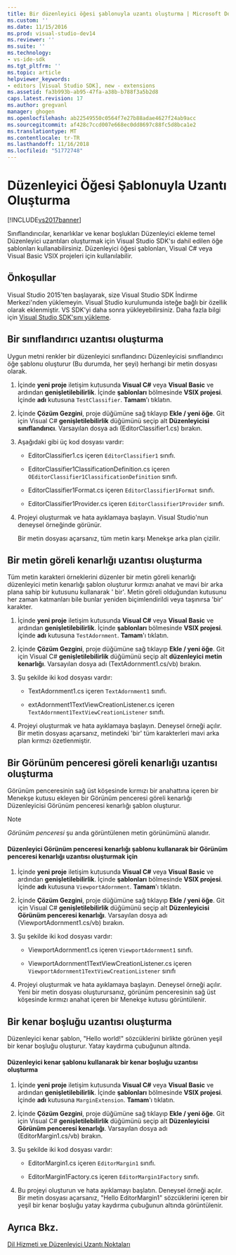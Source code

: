 ```yaml
---
title: Bir düzenleyici öğesi şablonuyla uzantı oluşturma | Microsoft Docs
ms.custom: ''
ms.date: 11/15/2016
ms.prod: visual-studio-dev14
ms.reviewer: ''
ms.suite: ''
ms.technology:
- vs-ide-sdk
ms.tgt_pltfrm: ''
ms.topic: article
helpviewer_keywords:
- editors [Visual Studio SDK], new - extensions
ms.assetid: fa3b993b-ab95-47fa-a38b-b788f3a5b2d8
caps.latest.revision: 17
ms.author: gregvanl
manager: ghogen
ms.openlocfilehash: ab22549550c0564f7e27b88adae4627f24ab9acc
ms.sourcegitcommit: af428c7ccd007e668ec0dd8697c88fc5d8bca1e2
ms.translationtype: MT
ms.contentlocale: tr-TR
ms.lasthandoff: 11/16/2018
ms.locfileid: "51772748"
---
```

# <a name="creating-an-extension-with-an-editor-item-template"></a>Düzenleyici Öğesi Şablonuyla Uzantı Oluşturma
[!INCLUDE[vs2017banner](../includes/vs2017banner.md)]

Sınıflandırıcılar, kenarlıklar ve kenar boşlukları Düzenleyici ekleme temel Düzenleyici uzantıları oluşturmak için Visual Studio SDK'sı dahil edilen öğe şablonları kullanabilirsiniz. Düzenleyici öğesi şablonları, Visual C# veya Visual Basic VSIX projeleri için kullanılabilir.  
  
## <a name="prerequisites"></a>Önkoşullar  
 Visual Studio 2015'ten başlayarak, size Visual Studio SDK İndirme Merkezi'nden yüklemeyin. Visual Studio kurulumunda isteğe bağlı bir özellik olarak eklenmiştir. VS SDK'yi daha sonra yükleyebilirsiniz. Daha fazla bilgi için [Visual Studio SDK'sını yükleme](../extensibility/installing-the-visual-studio-sdk.md).  
  
## <a name="creating-a-classifier-extension"></a>Bir sınıflandırıcı uzantısı oluşturma  
 Uygun metni renkler bir düzenleyici sınıflandırıcı Düzenleyicisi sınıflandırıcı öğe şablonu oluşturur (Bu durumda, her şeyi) herhangi bir metin dosyası olarak.  
  
1.  İçinde **yeni proje** iletişim kutusunda **Visual C#** veya **Visual Basic** ve ardından **genişletilebilirlik**. İçinde **şablonları** bölmesinde **VSIX projesi**. İçinde **adı** kutusuna `TestClassifier`. **Tamam**'ı tıklatın.  
  
2.  İçinde **Çözüm Gezgini**, proje düğümüne sağ tıklayıp **Ekle / yeni öğe**. Git için Visual C# **genişletilebilirlik** düğümünü seçip alt **Düzenleyicisi sınıflandırıcı**. Varsayılan dosya adı (EditorClassifier1.cs) bırakın.  
  
3.  Aşağıdaki gibi üç kod dosyası vardır:  
  
    -   EditorClassifier1.cs içeren `EditorClassifier1` sınıfı.  
  
    -   EditorClassifier1ClassificationDefinition.cs içeren `OEditorClassifier1ClassificationDefinition` sınıfı.  
  
    -   EditorClassifier1Format.cs içeren `EditorClassifier1Format` sınıfı.  
  
    -   EditorClassifier1Provider.cs içeren `EditorClassifier1Provider` sınıfı.  
  
4.  Projeyi oluşturmak ve hata ayıklamaya başlayın. Visual Studio'nun deneysel örneğinde görünür.  
  
     Bir metin dosyası açarsanız, tüm metin karşı Menekşe arka plan çizilir.  
  
## <a name="creating-a-text-relative-adornment-extension"></a>Bir metin göreli kenarlığı uzantısı oluşturma  
 Tüm metin karakteri örneklerini düzenler bir metin göreli kenarlığı düzenleyici metin kenarlığı şablon oluşturur kırmızı anahat ve mavi bir arka plana sahip bir kutusunu kullanarak ' bir'. Metin göreli olduğundan kutusunu her zaman katmanları bile bunlar yeniden biçimlendirildi veya taşınırsa 'bir' karakter.  
  
1.  İçinde **yeni proje** iletişim kutusunda **Visual C#** veya **Visual Basic** ve ardından **genişletilebilirlik**. İçinde **şablonları** bölmesinde **VSIX projesi**. İçinde **adı** kutusuna `TestAdornment`. **Tamam**'ı tıklatın.  
  
2.  İçinde **Çözüm Gezgini**, proje düğümüne sağ tıklayıp **Ekle / yeni öğe**. Git için Visual C# **genişletilebilirlik** düğümünü seçip alt **düzenleyici metin kenarlığı**. Varsayılan dosya adı (TextAdornment1.cs/vb) bırakın.  
  
3.  Şu şekilde iki kod dosyası vardır:  
  
    -   TextAdornment1.cs içeren `TextAdornment1` sınıfı.  
  
    -   extAdornment1TextViewCreationListener.cs içeren `TextAdornment1TextViewCreationListener` sınıfı.  
  
4.  Projeyi oluşturmak ve hata ayıklamaya başlayın. Deneysel örneği açılır. Bir metin dosyası açarsanız, metindeki 'bir' tüm karakterleri mavi arka plan kırmızı özetlenmiştir.  
  
## <a name="creating-a-viewport-relative-adornment-extension"></a>Bir Görünüm penceresi göreli kenarlığı uzantısı oluşturma  
 Görünüm penceresinin sağ üst köşesinde kırmızı bir anahattına içeren bir Menekşe kutusu ekleyen bir Görünüm penceresi göreli kenarlığı Düzenleyicisi Görünüm penceresi kenarlığı şablon oluşturur.  
  
> [!NOTE]
>  *Görünüm penceresi* şu anda görüntülenen metin görünümünü alanıdır.  
  
#### <a name="to-create-a-viewport-adornment-extension-by-using-the-editor-viewport-adornment-template"></a>Düzenleyici Görünüm penceresi kenarlığı şablonu kullanarak bir Görünüm penceresi kenarlığı uzantısı oluşturmak için  
  
1.  İçinde **yeni proje** iletişim kutusunda **Visual C#** veya **Visual Basic** ve ardından **genişletilebilirlik**. İçinde **şablonları** bölmesinde **VSIX projesi**. İçinde **adı** kutusuna `ViewportAdornment`. **Tamam**'ı tıklatın.  
  
2.  İçinde **Çözüm Gezgini**, proje düğümüne sağ tıklayıp **Ekle / yeni öğe**. Git için Visual C# **genişletilebilirlik** düğümünü seçip alt **Düzenleyicisi Görünüm penceresi kenarlığı**. Varsayılan dosya adı (ViewportAdornment1.cs/vb) bırakın.  
  
3.  Şu şekilde iki kod dosyası vardır:  
  
    -   ViewportAdornment1.cs içeren `ViewportAdornment1` sınıfı.  
  
    -   ViewportAdornment1TextViewCreationListener.cs içeren `ViewportAdornment1TextViewCreationListener` sınıfı  
  
4.  Projeyi oluşturmak ve hata ayıklamaya başlayın. Deneysel örneği açılır. Yeni bir metin dosyası oluşturursanız, görünüm penceresinin sağ üst köşesinde kırmızı anahat içeren bir Menekşe kutusu görüntülenir.  
  
## <a name="creating-a-margin-extension"></a>Bir kenar boşluğu uzantısı oluşturma  
 Düzenleyici kenar şablon, "Hello world!" sözcüklerini birlikte görünen yeşil bir kenar boşluğu oluşturur. Yatay kaydırma çubuğunun altında.  
  
#### <a name="to-create-a-margin-extension-by-using-the-editor-margin-template"></a>Düzenleyici kenar şablonu kullanarak bir kenar boşluğu uzantısı oluşturma  
  
1.  İçinde **yeni proje** iletişim kutusunda **Visual C#** veya **Visual Basic** ve ardından **genişletilebilirlik**. İçinde **şablonları** bölmesinde **VSIX projesi**. İçinde **adı** kutusuna `MarginExtension`. **Tamam**'ı tıklatın.  
  
2.  İçinde **Çözüm Gezgini**, proje düğümüne sağ tıklayıp **Ekle / yeni öğe**. Git için Visual C# **genişletilebilirlik** düğümünü seçip alt **Düzenleyicisi Görünüm penceresi kenarlığı**. Varsayılan dosya adı (EditorMargin1.cs/vb) bırakın.  
  
3.  Şu şekilde iki kod dosyası vardır:  
  
    -   EditorMargin1.cs içeren `EditorMargin1` sınıfı.  
  
    -   EditorMargin1Factory.cs içeren `EditorMargin1Factory` sınıfı.  
  
4.  Bu projeyi oluşturun ve hata ayıklamayı başlatın. Deneysel örneği açılır. Bir metin dosyası açarsanız, "Hello EditorMargin1" sözcüklerini içeren bir yeşil bir kenar boşluğu yatay kaydırma çubuğunun altında görüntülenir.  
  
## <a name="see-also"></a>Ayrıca Bkz.  
 [Dil Hizmeti ve Düzenleyici Uzantı Noktaları](../extensibility/language-service-and-editor-extension-points.md)

